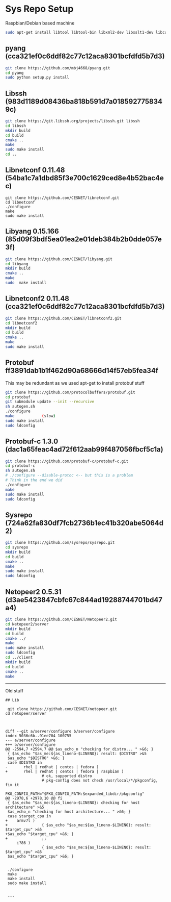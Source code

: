 
# Sys Repo Setup 

Raspbian/Debian based machine

```bash
sudo apt-get install libtool libtool-bin libxml2-dev libxslt1-dev libcurl4-openssl-dev xsltproc python-setuptools cmake zlib1g-dev libssl-dev pkg-config libreadline-dev python-libxml2  libprotobuf-dev libprotobuf-java protobuf-c-compiler doxygen-dbg
```


## pyang (cca321ef0c6ddf82c77c12aca8301bcfdfd5b7d3)

```bash
git clone https://github.com/mbj4668/pyang.git
cd pyang
sudo python setup.py install
```


## Libssh (983d1189d08436ba818b591d7a0185927758349c)

```bash
git clone https://git.libssh.org/projects/libssh.git libssh
cd libssh
mkdir build
cd build
cmake ..
make 
sudo make install
cd ..
```   
   
   
## Libnetconf 0.11.48 (54ba1c7a1dbd85f3e700c1629ced8e4b52bac4ec)

```
git clone https://github.com/CESNET/libnetconf.git 
cd libnetconf
./configure
make
sudo make install
``` 


## Libyang 0.15.166 (85d09f3bdf5ea01ea2e01deb384b2b0dde057e3f)
 

```bash
git clone https://github.com/CESNET/libyang.git
cd libyang
mkdir build
cmake ..
make
sudo  make install
```
 
 
## Libnetconf2 0.11.48 (cca321ef0c6ddf82c77c12aca8301bcfdfd5b7d3)


```bash
git clone https://github.com/CESNET/libnetconf2.git
cd libnetconf2
mkdir build
cd build
cmake ..
make
sudo make install
```

## Protobuf ff3891dab1b1f462d90a68666d14f57eb5fea34f

This may be redundant as we used apt-get to install protobuf stuff
 
```bash
git clone https://github.com/protocolbuffers/protobuf.git
cd protobuf
git submodule update --init --recursive
sh autogen.sh
./configure
make			(slow)
sudo make install
sudo ldconfig
```

## Protobuf-c 1.3.0 (dac1a65feac4ad72f612aab99f487056fbcf5c1a)


```bash
git clone https://github.com/protobuf-c/protobuf-c.git
cd protobuf-c
sh autogen.sh
# ./configure --disable-protoc <-- but this is a problem
# Think in the end we did 
./configure
make
sudo make install
sudo ldconfig
```
 
 ## Sysrepo (724a62fa830df7fcb2736b1ec41b320abe5064d2)
 

```bash
git clone https://github.com/sysrepo/sysrepo.git
cd sysrepo
mkdir build
cd build
cmake ..
make 
sudo make install
sudo ldconfig
```

## Netopeer2 0.5.31 (d3ae5423847cbfc67c844ad19288744701bd47a4) 


```bash
git clone https://github.com/CESNET/Netopeer2.git
cd Netopeer2/server
mkdir build
cd build
cmake ../
make
sudo make install
sudo ldconfig
cd ../client
mkdir build
cd build
cmake ..
make
```




------


Old stuff

```
## Lib
 
 git clone https://github.com/CESNET/netopeer.git
cd netopeer/server



diff --git a/server/configure b/server/configure
index 5036c6b..91ee704 100755
--- a/server/configure
+++ b/server/configure
@@ -2594,7 +2594,7 @@ $as_echo_n "checking for distro... " >&6; }
 { $as_echo "$as_me:${as_lineno-$LINENO}: result: $DISTRO" >&5
 $as_echo "$DISTRO" >&6; }
 case $DISTRO in
-       rhel | redhat | centos | fedora )
+       rhel | redhat | centos | fedora | raspbian )
                # ok, supported distro
                # pkg-config does not check /usr/local/*/pkgconfig, fix it
                PKG_CONFIG_PATH="$PKG_CONFIG_PATH:$expanded_libdir/pkgconfig"
@@ -2978,6 +2978,10 @@ fi
 { $as_echo "$as_me:${as_lineno-$LINENO}: checking for host architecture" >&5
 $as_echo_n "checking for host architecture... " >&6; }
 case $target_cpu in
+    armv7l )
+               { $as_echo "$as_me:${as_lineno-$LINENO}: result: $target_cpu" >&5
+$as_echo "$target_cpu" >&6; }
+               ;;
     i?86 )
                { $as_echo "$as_me:${as_lineno-$LINENO}: result: $target_cpu" >&5
 $as_echo "$target_cpu" >&6; }
 
 
 ./configure
 make
 make install
 sudo make install
 
 
 ---
```
